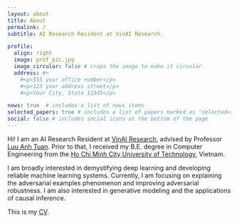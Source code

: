 ```yaml
---
layout: about
title: About
permalink: /
subtitle: AI Research Resident at VinAI Research.

profile:
  align: right
  image: prof_pic.jpg
  image_circular: false # crops the image to make it circular
  address: #>
    #<p>555 your office number</p>
    #<p>123 your address street</p>
    #<p>Your City, State 12345</p>

news: true  # includes a list of news items
selected_papers: true # includes a list of papers marked as "selected={true}"
social: false # includes social icons at the bottom of the page
---
```


Hi! I am an AI Research Resident at [VinAI Research](https://vinai.io/), advised by Professor [Luu Anh Tuan](https://tuanluu.github.io/). Prior to that, I received my B.E. degree in Computer Engineering from the [Ho Chi Minh City University of Technology](https://hcmut.edu.vn/), Vietnam.

I am broadly interested in demystifying deep learning and developing reliable machine learning systems. Currently, I am focusing on explaining the adversarial examples phenomenon and improving adversarial robustness. I am also interested in generative modeling and the applications of causal inference.

This is my [CV](/assets/pdf/CV.pdf).
